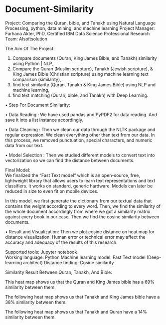 # Document-Similarity
Project: Comparing the Quran, bible, and Tanakh using Natural Language Processing, python, data mining, and machine learning
Project Manager: Farhana Akter, PhD, Certified IBM Data Science Professional 
Research Team: AIsoftsolution

The Aim Of The Project:
1. Compare documents (Quran, King James Bible, and Tanakh) similarity using Python | NLP, 
2. Compare the Quran (Muslim scripture), Tanakh (Jewish scripture), & King James Bible (Christian scripture) using machine learning text comparison (similarity),
3. find text similarity (Quran, Tanakh & King James Bible) using NLP and machine learning, 
4. find text matching (Quran, bible, and Tanakh) with Deep Learning.

•	Step For Document Similarity:

•	Data Reading : 
We have used pandas and PyPDF2 for data reading. And save it into a list instance accordingly. 

•	Data Cleaning :
Then we clean our data through the NLTK package and regular expression. We clean everything other than text from our data. In this process, we removed punctuation, special characters, and numeric data from our text.

•	Model Selection :
	 Then we studied different models to convert text into vectorization so we can find the distance between documents.

Final Model:  
We finalized the “Fast Text model” which is an open-source, free, lightweight library that allows users to learn text representations and text classifiers. It works on standard, generic hardware. Models can later be reduced in size to even fit on mobile devices.

In this model, we first generate the dictionary from our textual data that contains the weight according to every word. Then, we find the similarity of the whole document accordingly from where we got a similarity matrix against every book in our case. Then we find the cosine similarity between documents.

•	Result and Visualization:
Then we plot cosine distance on heat map for distance visualization. Human error or technical error may affect the accuracy and adequacy of the results of this research.

Supported tools: Jupyter notebook  
Working language: Python
Machine learning model: Fast Text model (Deep-learning architect)
Distance finding: Cosine similarity

Similarity Result Between Quran, Tanakh, And Bible:

This heat map shows us that the Quran and King James bible has a 69% similarity between them. 

The following heat map shows us that Tanakh and King James bible have a 38% similarity between them.


The following heat map shows us that Tanakh and Quran have a 14% similarity between them.
